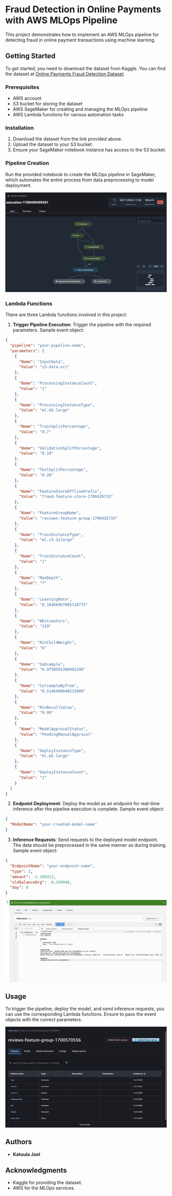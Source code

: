 # Fraud Detection in Online Payments with AWS MLOps Pipeline

This project demonstrates how to implement an AWS MLOps pipeline for detecting fraud in online payment transactions using machine learning.

## Getting Started

To get started, you need to download the dataset from Kaggle. You can find the dataset at [Online Payments Fraud Detection Dataset](https://www.kaggle.com/datasets/rupakroy/online-payments-fraud-detection-dataset).

### Prerequisites

- AWS account
- S3 bucket for storing the dataset
- AWS SageMaker for creating and managing the MLOps pipeline
- AWS Lambda functions for various automation tasks

### Installation

1. Download the dataset from the link provided above.
2. Upload the dataset to your S3 bucket.
3. Ensure your SageMaker notebook instance has access to the S3 bucket.

### Pipeline Creation

Run the provided notebook to create the MLOps pipeline in SageMaker, which automates the entire process from data preprocessing to model deployment.

![MLOps Pipeline](screenshots/pipeline-execution.png)

### Lambda Functions

There are three Lambda functions involved in this project:

1. **Trigger Pipeline Execution**: Trigger the pipeline with the required parameters. Sample event object:

```json
{
  "pipeline": "your-pipeline-name",
  "parameters": [
    {
      "Name": "InputData",
      "Value": "s3-data-uri"
    },
    {
      "Name": "ProcessingInstanceCount",
      "Value": "1"
    },
    {
      "Name": "ProcessingInstanceType",
      "Value": "ml.m5.large"
    },
    {
      "Name": "TrainSplitPercentage",
      "Value": "0.7"
    },
    {
      "Name": "ValidationSplitPercentage",
      "Value": "0.10"
    },
    {
      "Name": "TestSplitPercentage",
      "Value": "0.20"
    },
    {
      "Name": "FeatureStoreOfflinePrefix",
      "Value": "fraud-feature-store-1700426733"
    },
    {
      "Name": "FeatureGroupName",
      "Value": "reviews-feature-group-1700426733"
    },
    {
      "Name": "TrainInstanceType",
      "Value": "ml.c5.2xlarge"
    },
    {
      "Name": "TrainInstanceCount",
      "Value": "1"
    },
    {
      "Name": "MaxDepth",
      "Value": "7"
    },
    {
      "Name": "LearningRate",
      "Value": "0.16466967895118775"
    },
    {
      "Name": "NEstimators",
      "Value": "119"
    },
    {
      "Name": "MinChildWeight",
      "Value": "6"
    },
    {
      "Name": "Subsample",
      "Value": "0.9758503388962246"
    },
    {
      "Name": "ColsampleByTree",
      "Value": "0.5146998846523689"
    },
    {
      "Name": "MinRecallValue",
      "Value": "0.99"
    },
    {
      "Name": "ModelApprovalStatus",
      "Value": "PendingManualApproval"
    },
    {
      "Name": "DeployInstanceType",
      "Value": "ml.m5.large"
    },
    {
      "Name": "DeployInstanceCount",
      "Value": "1"
    }
  ]
}
```

2. **Endpoint Deployment**: Deploy the model as an endpoint for real-time inference after the pipeline execution is complete. Sample event object:

```json
{
  "ModelName": "your-created-model-name"
}
```

3. **Inference Requests**: Send requests to the deployed model endpoint. The data should be preprocessed in the same manner as during training. Sample event object:

```json
{
  "EndpointName": "your-endpoint-name",
  "type": 2,
  "amount": -1.109323,
  "oldbalanceOrg": -0.309948,
  "day": 0
}
```
![Lambda inference](screenshots/lambda-inference.png)

## Usage

To trigger the pipeline, deploy the model, and send inference requests, you can use the corresponding Lambda functions. Ensure to pass the event objects with the correct parameters.

![Feature store](screenshots/feature-stores.png)

## Authors

* **Katuula Joel**

## Acknowledgments

* Kaggle for providing the dataset.
* AWS for the MLOps services.
```